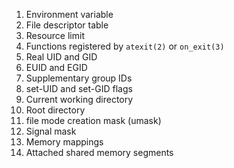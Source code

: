 1. Environment variable
2. File descriptor table
3. Resource limit
4. Functions registered by `atexit(2)` or `on_exit(3)`
5. Real UID and GID
6. EUID and EGID 
7. Supplementary group IDs
8. set-UID and set-GID flags
9. Current working directory
10. Root directory
11. file mode creation mask (umask)
12. Signal mask
13. Memory mappings
14. Attached shared memory segments
